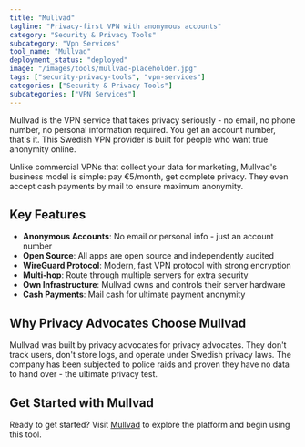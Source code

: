 ```yaml
---
title: "Mullvad"
tagline: "Privacy-first VPN with anonymous accounts"
category: "Security & Privacy Tools"
subcategory: "Vpn Services"
tool_name: "Mullvad"
deployment_status: "deployed"
image: "/images/tools/mullvad-placeholder.jpg"
tags: ["security-privacy-tools", "vpn-services"]
categories: ["Security & Privacy Tools"]
subcategories: ["VPN Services"]
---
```

Mullvad is the VPN service that takes privacy seriously - no email, no phone number, no personal information required. You get an account number, that's it. This Swedish VPN provider is built for people who want true anonymity online.

Unlike commercial VPNs that collect your data for marketing, Mullvad's business model is simple: pay €5/month, get complete privacy. They even accept cash payments by mail to ensure maximum anonymity.

## Key Features
- **Anonymous Accounts**: No email or personal info - just an account number
- **Open Source**: All apps are open source and independently audited
- **WireGuard Protocol**: Modern, fast VPN protocol with strong encryption
- **Multi-hop**: Route through multiple servers for extra security
- **Own Infrastructure**: Mullvad owns and controls their server hardware
- **Cash Payments**: Mail cash for ultimate payment anonymity

## Why Privacy Advocates Choose Mullvad
Mullvad was built by privacy advocates for privacy advocates. They don't track users, don't store logs, and operate under Swedish privacy laws. The company has been subjected to police raids and proven they have no data to hand over - the ultimate privacy test.

## Get Started with Mullvad

Ready to get started? Visit [Mullvad](https://mullvad.net) to explore the platform and begin using this tool.